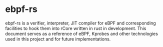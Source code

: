 # ebpf-rs
ebpf-rs is a verifier, interpreter, JIT compiler for eBPF and corresponding facilities to hook them into rCore written in rust in development. This document serves as a reference of eBPF, Kprobes and other technologies used in this project and for future implementations.
